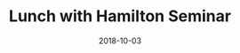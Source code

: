 ---
title: "Lunch with Hamilton Seminar"
collection: talks
type: "Seminar" 
permalink: /talks/2018talk6
venue: ", Mathematical Sciences Research Institute, University of California Berkeley"
date: 2018-10-03
location: "Berkeley, CA "
---
